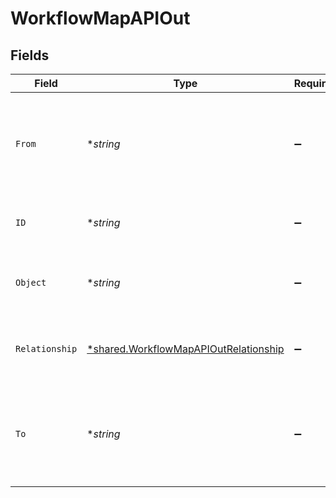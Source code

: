 # WorkflowMapAPIOut


## Fields

| Field                                                                                         | Type                                                                                          | Required                                                                                      | Description                                                                                   | Example                                                                                       |
| --------------------------------------------------------------------------------------------- | --------------------------------------------------------------------------------------------- | --------------------------------------------------------------------------------------------- | --------------------------------------------------------------------------------------------- | --------------------------------------------------------------------------------------------- |
| `From`                                                                                        | **string*                                                                                     | :heavy_minus_sign:                                                                            | The unique ID of the source workflow of the workflow map relationship                         | a1b2c3d4                                                                                      |
| `ID`                                                                                          | **string*                                                                                     | :heavy_minus_sign:                                                                            | The unique ID of this Risk Cloud resource                                                     | a1b2c3d4                                                                                      |
| `Object`                                                                                      | **string*                                                                                     | :heavy_minus_sign:                                                                            | Identifies the type of object this data represents                                            | workflow-map                                                                                  |
| `Relationship`                                                                                | [*shared.WorkflowMapAPIOutRelationship](../../models/shared/workflowmapapioutrelationship.md) | :heavy_minus_sign:                                                                            | The type of the relationship between workflows                                                | ONE_TO_MANY                                                                                   |
| `To`                                                                                          | **string*                                                                                     | :heavy_minus_sign:                                                                            | The unique ID of the destination workflow of the workflow map relationship                    | a1b2c3d4                                                                                      |
